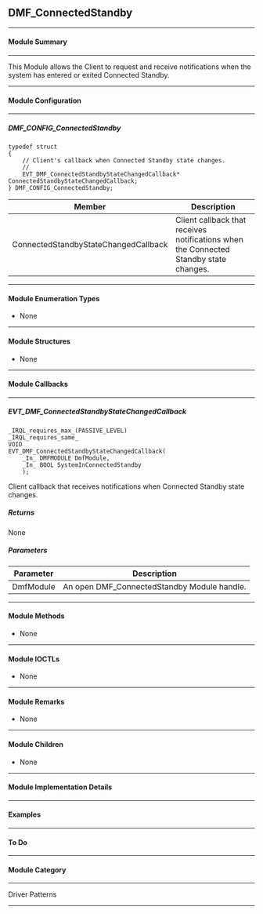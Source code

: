 ## DMF_ConnectedStandby

-----------------------------------------------------------------------------------------------------------------------------------

#### Module Summary

-----------------------------------------------------------------------------------------------------------------------------------

This Module allows the Client to request and receive notifications when the system has entered or exited Connected Standby.

-----------------------------------------------------------------------------------------------------------------------------------

#### Module Configuration

-----------------------------------------------------------------------------------------------------------------------------------
##### DMF_CONFIG_ConnectedStandby
````
typedef struct
{
    // Client's callback when Connected Standby state changes.
    //
    EVT_DMF_ConnectedStandbyStateChangedCallback* ConnectedStandbyStateChangedCallback;
} DMF_CONFIG_ConnectedStandby;
````

Member | Description
----|----
ConnectedStandbyStateChangedCallback | Client callback that receives notifications when the Connected Standby state changes.

-----------------------------------------------------------------------------------------------------------------------------------

#### Module Enumeration Types

* None

-----------------------------------------------------------------------------------------------------------------------------------

#### Module Structures

* None

-----------------------------------------------------------------------------------------------------------------------------------

#### Module Callbacks

-----------------------------------------------------------------------------------------------------------------------------------
##### EVT_DMF_ConnectedStandbyStateChangedCallback
````
_IRQL_requires_max_(PASSIVE_LEVEL)
_IRQL_requires_same_
VOID
EVT_DMF_ConnectedStandbyStateChangedCallback(
    _In_ DMFMODULE DmfModule,
    _In_ BOOL SystemInConnectedStandby
    );
````

Client callback that receives notifications when Connected Standby state changes.

##### Returns

None

##### Parameters
Parameter | Description
----|----
DmfModule | An open DMF_ConnectedStandby Module handle.

-----------------------------------------------------------------------------------------------------------------------------------

#### Module Methods

* None
-----------------------------------------------------------------------------------------------------------------------------------

#### Module IOCTLs

* None

-----------------------------------------------------------------------------------------------------------------------------------

#### Module Remarks

* None

-----------------------------------------------------------------------------------------------------------------------------------

#### Module Children

* None

-----------------------------------------------------------------------------------------------------------------------------------

#### Module Implementation Details

-----------------------------------------------------------------------------------------------------------------------------------

#### Examples

-----------------------------------------------------------------------------------------------------------------------------------

#### To Do

-----------------------------------------------------------------------------------------------------------------------------------
#### Module Category

-----------------------------------------------------------------------------------------------------------------------------------

Driver Patterns

-----------------------------------------------------------------------------------------------------------------------------------

